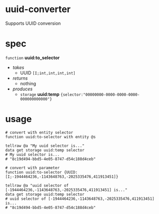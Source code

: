 # uuid-converter
Supports UUID conversion

# spec
`function` **uuid:to_selector**
- *takes*
  - UUID `[I;int,int,int,int]`
- *returns*
  - nothing
- *produces*
  - `storage` **uuid:temp** `{selector:"00000000-0000-0000-0000-000000000000"}`

# usage
```mcfunction
# convert with entity selector
function uuid:to-selector with entity @s

tellraw @a "My uuid selector is..."
data get storage uuid:temp selector
# My uuid selector is...
# "8c19d494-bbd5-4e05-8747-d54c188d4ceb"
```

```mcfunction
# convert with parameter
function uuid:to-selector {UUID:[I;-1944464236,-1143648763,-2025335476,411913451]}

tellraw @a "uuid selector of [-1944464236,-1143648763,-2025335476,411913451] is..."
data get storage uuid:temp selector
# uuid selector of [-1944464236,-1143648763,-2025335476,411913451] is...
# "8c19d494-bbd5-4e05-8747-d54c188d4ceb"
```
